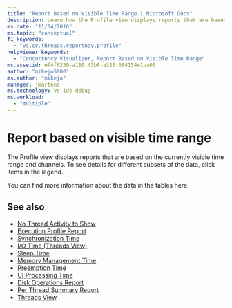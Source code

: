 ```yaml
---
title: "Report Based on Visible Time Range | Microsoft Docs"
description: Learn how the Profile view displays reports that are based on the currently visible time range and channels.
ms.date: "11/04/2016"
ms.topic: "conceptual"
f1_keywords:
  - "vs.cv.threads.reportnav.profile"
helpviewer_keywords:
  - "Concurrency Visualizer, Report Based on Visible Time Range"
ms.assetid: ef4f6259-a110-43b6-a325-364154e1ba00
author: "mikejo5000"
ms.author: "mikejo"
manager: jmartens
ms.technology: vs-ide-debug
ms.workload:
  - "multiple"
---
```

# Report based on visible time range
The Profile view displays reports that are based on the currently visible time range and channels. To see details for different subsets of the data, click items in the legend.

 You can find more information about the data in the tables here.

## See also
- [No Thread Activity to Show](../profiling/no-thread-activity-to-show-threads-view.md)
- [Execution Profile Report](../profiling/execution-profile-report.md)
- [Synchronization Time](../profiling/synchronization-time.md)
- [I/O Time (Threads View)](../profiling/i-o-time-threads-view.md)
- [Sleep Time](../profiling/sleep-time.md)
- [Memory Management Time](../profiling/memory-management-time.md)
- [Preemption Time](../profiling/preemption-time.md)
- [UI Processing Time](../profiling/ui-processing-time.md)
- [Disk Operations Report](../profiling/disk-operations-report-threads-view.md)
- [Per Thread Summary Report](../profiling/per-thread-summary-report.md)
- [Threads View](../profiling/threads-view-parallel-performance.md)